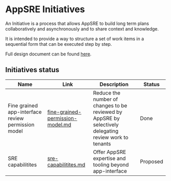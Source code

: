 # AppSRE Initiatives

An Initiative is a process that allows AppSRE to build long term plans collaboratively and asynchronously and to share context and knowledge.

It is intended to provide a way to structure a set of work items in a sequential form that can be executed step by step.

Full design document can be found [here](/docs/app-sre/design-docs/initiative-process.md).

## Initiatives status

| Name | Link | Description | Status |
|------|------|-------------|--------|
| Fine grained app-interface review permission model | [fine-grained-permission-model.md](fine-grained-permission-model.md) | Reduce the number of changes to be reviewed by AppSRE by selectively delegating review work to tenants | Done |
| SRE capabilitites | [sre-capabilitites.md](sre-capabilitites.md) | Offer AppSRE expertise and tooling beyond app-interface | Proposed |
